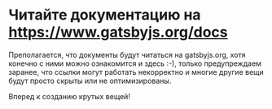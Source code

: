 # Читайте документацию на https://www.gatsbyjs.org/docs

Преполагается, что документы будут читаться на gatsbyjs.org, хотя конечно с ними можно ознакомится и здесь
:-), только предупреждаем заранее, что ссылки могут работать некорректно и многие другие вещи будут просто скрыты или
не оптимизированы.

Вперед к созданию крутых вещей!
